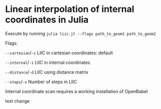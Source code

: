 # Linear interpolation of internal coordinates in Julia
Execute by running `julia liic.jl --flags path_to_geom1 path_to_geom2`

Flags:

`--cartesian`/`-c` LIIC in cartesian coordinates: default

`--internal`/`-i` LIIC in internal coordinates

`--distance`/`-d` LIIC using distance matrix

`--steps`/`-s` Number of steps in LIIC

Internal coordinate scan requires a working installation of OpenBabel


test change

